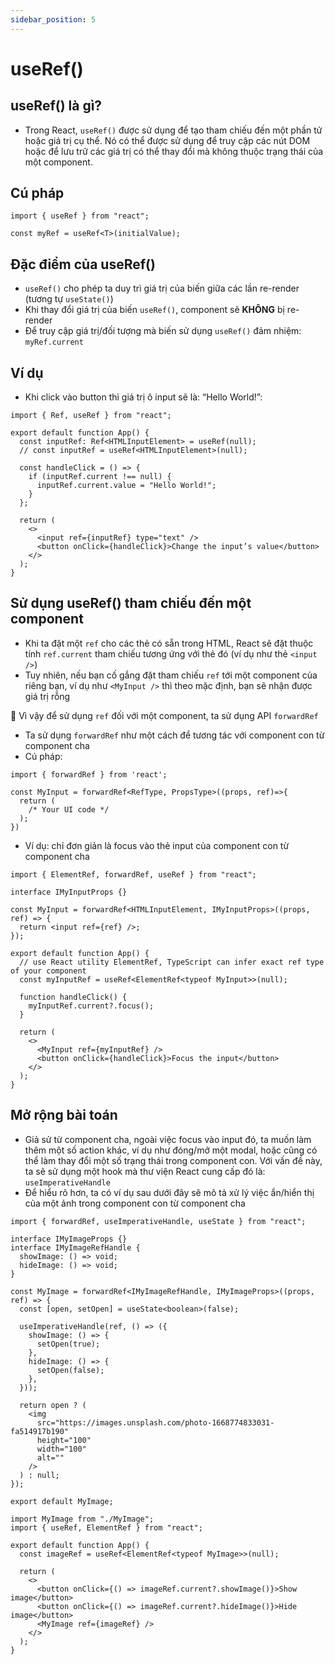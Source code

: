 ```yaml
---
sidebar_position: 5
---
```


# useRef()

## useRef() là gì?

- Trong React, `useRef()` được sử dụng để tạo tham chiếu đến một phần tử hoặc giá trị cụ thể. Nó có thể được sử dụng để truy cập các nút DOM hoặc để lưu trữ các giá trị có thể thay đổi mà không thuộc trạng thái của một component.

## Cú pháp

```tsx
import { useRef } from "react";

const myRef = useRef<T>(initialValue);
```

## Đặc điểm của useRef()

- `useRef()` cho phép ta duy trì giá trị của biến giữa các lần re-render (tương tự `useState()`)
- Khi thay đổi giá trị của biến `useRef()`, component sẽ **KHÔNG** bị re-render
- Để truy cập giá trị/đối tượng mà biến sử dụng `useRef()` đảm nhiệm: `myRef.current`

## Ví dụ

- Khi click vào button thì giá trị ô input sẽ là: “Hello World!”:

```tsx
import { Ref, useRef } from "react";

export default function App() {
  const inputRef: Ref<HTMLInputElement> = useRef(null);
  // const inputRef = useRef<HTMLInputElement>(null);

  const handleClick = () => {
    if (inputRef.current !== null) {
      inputRef.current.value = "Hello World!";
    }
  };

  return (
    <>
      <input ref={inputRef} type="text" />
      <button onClick={handleClick}>Change the input’s value</button>
    </>
  );
}
```

## Sử dụng useRef() tham chiếu đến một component

- Khi ta đặt một `ref` cho các thẻ có sẵn trong HTML, React sẽ đặt thuộc tính `ref.current` tham chiếu tương ứng với thẻ đó (ví dụ như thẻ `<input />`)
- Tuy nhiên, nếu bạn cố gắng đặt tham chiếu `ref` tới một component của riêng bạn, ví dụ như `<MyInput />` thì theo mặc định, bạn sẽ nhận được giá trị rỗng

🔑 Vì vậy để sử dụng `ref` đối với một component, ta sử dụng API `forwardRef`

- Ta sử dụng `forwardRef` như một cách để tương tác với component con từ component cha
- Cú pháp:

```tsx
import { forwardRef } from 'react';

const MyInput = forwardRef<RefType, PropsType>((props, ref)=>{
  return (
    /* Your UI code */
  );
})
```

- Ví dụ: chỉ đơn giản là focus vào thẻ input của component con từ component cha

```tsx
import { ElementRef, forwardRef, useRef } from "react";

interface IMyInputProps {}

const MyInput = forwardRef<HTMLInputElement, IMyInputProps>((props, ref) => {
  return <input ref={ref} />;
});

export default function App() {
  // use React utility ElementRef, TypeScript can infer exact ref type of your component
  const myInputRef = useRef<ElementRef<typeof MyInput>>(null);

  function handleClick() {
    myInputRef.current?.focus();
  }

  return (
    <>
      <MyInput ref={myInputRef} />
      <button onClick={handleClick}>Focus the input</button>
    </>
  );
}
```

## Mở rộng bài toán

- Giả sử từ component cha, ngoài việc focus vào input đó, ta muốn làm thêm một số action khác, ví dụ như đóng/mở một modal, hoặc cũng có thể làm thay đổi một số trạng thái trong component con. Với vấn đề này, ta sẽ sử dụng một hook mà thư viện React cung cấp đó là: `useImperativeHandle`
- Để hiểu rõ hơn, ta có ví dụ sau dưới đây sẽ mô tả xử lý việc ẩn/hiển thị của một ảnh trong component con từ component cha

```tsx title="MyImage.tsx"
import { forwardRef, useImperativeHandle, useState } from "react";

interface IMyImageProps {}
interface IMyImageRefHandle {
  showImage: () => void;
  hideImage: () => void;
}

const MyImage = forwardRef<IMyImageRefHandle, IMyImageProps>((props, ref) => {
  const [open, setOpen] = useState<boolean>(false);

  useImperativeHandle(ref, () => ({
    showImage: () => {
      setOpen(true);
    },
    hideImage: () => {
      setOpen(false);
    },
  }));

  return open ? (
    <img
      src="https://images.unsplash.com/photo-1668774833031-fa514917b190"
      height="100"
      width="100"
      alt=""
    />
  ) : null;
});

export default MyImage;
```

```tsx title="App.tsx"
import MyImage from "./MyImage";
import { useRef, ElementRef } from "react";

export default function App() {
  const imageRef = useRef<ElementRef<typeof MyImage>>(null);

  return (
    <>
      <button onClick={() => imageRef.current?.showImage()}>Show image</button>
      <button onClick={() => imageRef.current?.hideImage()}>Hide image</button>
      <MyImage ref={imageRef} />
    </>
  );
}
```
